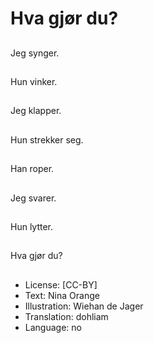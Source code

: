 # Hva gjør du?

##
Jeg synger.

##
Hun vinker.

##
Jeg klapper.

##
Hun strekker seg.

##
Han roper.

##
Jeg svarer.

##
Hun lytter.

##
Hva gjør du?

##
* License: [CC-BY]
* Text: Nina Orange
* Illustration: Wiehan de Jager
* Translation: dohliam
* Language: no
